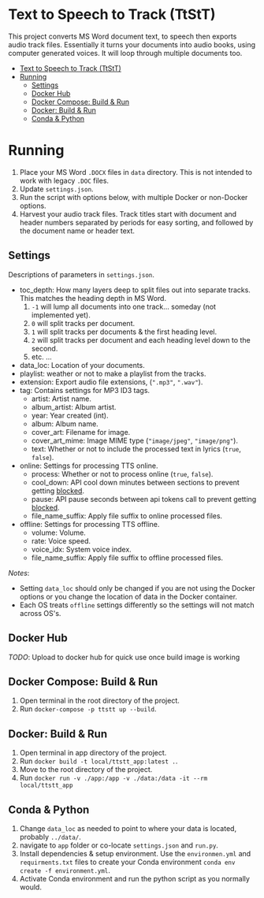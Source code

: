 # Text to Speech to Track (TtStT)

This project converts MS Word document text, to speech then exports audio track files. Essentially it turns your documents into audio books, using computer generated voices. It will loop through multiple documents too. 

- [Text to Speech to Track (TtStT)](#text-to-speech-to-track-ttstt)
- [Running](#running)
  - [Settings](#settings)
  - [Docker Hub](#docker-hub)
  - [Docker Compose: Build \& Run](#docker-compose-build--run)
  - [Docker: Build \& Run](#docker-build--run)
  - [Conda \& Python](#conda--python)

# Running

1. Place your MS Word `.DOCX` files in `data` directory. This is not intended to work with legacy `.DOC` files. 
2. Update `settings.json`. 
3. Run the script with options below, with multiple Docker or non-Docker options. 
4. Harvest your audio track files. Track titles start with document and header numbers separated by periods for easy sorting, and followed by the document name or header text. 

## Settings

Descriptions of parameters in `settings.json`.

- toc_depth: How many layers deep to split files out into separate tracks. This matches the heading depth in MS Word.
  1. `-1` will lump all documents into one track... someday (not implemented yet).
  2. `0` will split tracks per document. 
  3. `1` will split tracks per documents & the first heading level.
  4. `2` will split tracks per document and each heading level down to the second.
  5. etc. ...
- data_loc: Location of your documents.
- playlist: weather or not to make a playlist from the tracks.
- extension: Export audio file extensions, (`".mp3"`, `".wav"`).
- tag: Contains settings for MP3 ID3 tags.
  - artist: Artist name.
  - album_artist: Album artist.
  - year: Year created (int).
  - album: Album name.
  - cover_art: Filename for image.
  - cover_art_mime: Image MIME type (`"image/jpeg"`, `"image/png"`).
  - text: Whether or not to include the processed text in lyrics (`true`, `false`).
- online: Settings for processing TTS online. 
  - process: Whether or not to process online (`true`, `false`).
  - cool_down: API cool down minutes between sections to prevent getting [blocked](https://stackoverflow.com/questions/65980562/gtts-tts-gttserror-429-too-many-requests-from-tts-api-probable-cause-unknow).
  - pause: API pause seconds between api tokens call to prevent getting [blocked](https://stackoverflow.com/questions/65980562/gtts-tts-gttserror-429-too-many-requests-from-tts-api-probable-cause-unknow).
  - file_name_suffix: Apply file suffix to online processed files.
- offline: Settings for processing TTS offline. 
  - volume: Volume.
  - rate: Voice speed.
  - voice_idx: System voice index.
  - file_name_suffix: Apply file suffix to offline processed files.

*Notes*: 
- Setting `data_loc` should only be changed if you are not using the Docker options or you change the location of data in the Docker container. 
- Each OS treats `offline` settings differently so the settings will not match across OS's.

## Docker Hub

*TODO*: Upload to docker hub for quick use once build image is working

## Docker Compose: Build & Run

1. Open terminal in the root directory of the project. 
2. Run `docker-compose -p ttstt up --build`.

## Docker: Build & Run

1. Open terminal in app directory of the project. 
2. Run `docker build -t local/ttstt_app:latest .`.
3. Move to the root directory of the project.
4. Run `docker run -v ./app:/app -v ./data:/data -it --rm local/ttstt_app`

## Conda & Python

1. Change `data_loc` as needed to point to where your data is located, probably `../data/`. 
2. navigate to `app` folder or co-locate `settings.json` and `run.py`.
3. Install dependencies & setup environment. Use the `environmen.yml` and `requirments.txt` files to create your Conda environment `conda env create -f environment.yml`.
4. Activate Conda environment and run the python script as you normally would.
